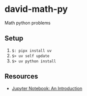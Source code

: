 # david-math-py

Math python problems

## Setup

1. `$: pipx install uv`
1. `$> uv self update`
1. `$> uv python install`

## Resources

- [Jupyter Notebook: An Introduction](https://realpython.com/jupyter-notebook-introduction)
